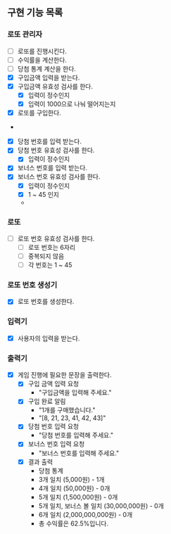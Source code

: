 ## 구현 기능 목록

### 로또 관리자
- [ ] 로또를 진행시킨다.
- [ ] 수익률을 계산한다.
- [ ] 당첨 통계 계산을 한다.
- [x] 구입금액 입력을 받는다.
- [x] 구입금액 유효성 검사를 한다.
  - [x] 입력이 정수인지
  - [x] 입력이 1000으로 나눠 떨어지는지
- [x] 로또를 구입한다.
- 
- [x] 당첨 번호를 입력 받는다.
- [x] 당첨 번호 유효성 검사를 한다.
  - [x] 입력이 정수인지

- [x] 보너스 번호를 입력 받는다.
- [x] 보너스 번호 유효성 검사를 한다.
  - [x] 입력이 정수인지
  - [x] 1 ~ 45 인지
  - 
### 로또
- [ ] 로또 번호 유효성 검사를 한다.
  - [ ] 로또 번호는 6자리
  - [ ] 중복되지 않음
  - [ ] 각 번호는 1 ~ 45

### 로또 번호 생성기
- [x] 로또 번호를 생성한다.

### 입력기
- [x] 사용자의 입력을 받는다.

### 출력기
- [x] 게임 진행에 필요한 문장을 출력한다.
  - [x] 구입 금액 입력 요청
    - "구입금액을 입력해 주세요."
  - [x] 구입 완료 알림
    - "1개를 구매했습니다."
    - "[8, 21, 23, 41, 42, 43]" 
  - [x] 당첨 번호 입력 요청
    - "당첨 번호를 입력해 주세요."
  - [x] 보너스 번호 입력 요청
    - "보너스 번호를 입력해 주세요."
  - [x] 결과 출력
    - 당첨 통계
    - 3개 일치 (5,000원) - 1개
    - 4개 일치 (50,000원) - 0개
    - 5개 일치 (1,500,000원) - 0개
    - 5개 일치, 보너스 볼 일치 (30,000,000원) - 0개
    - 6개 일치 (2,000,000,000원) - 0개
    - 총 수익률은 62.5%입니다.
 


